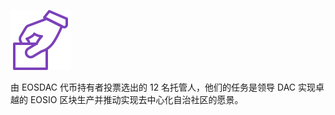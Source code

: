 ![选举](/assets/why-join/vote.svg)

由 EOSDAC 代币持有者投票选出的 12 名托管人，他们的任务是领导 DAC 实现卓越的 EOSIO 区块生产并推动实现去中心化自治社区的愿景。
